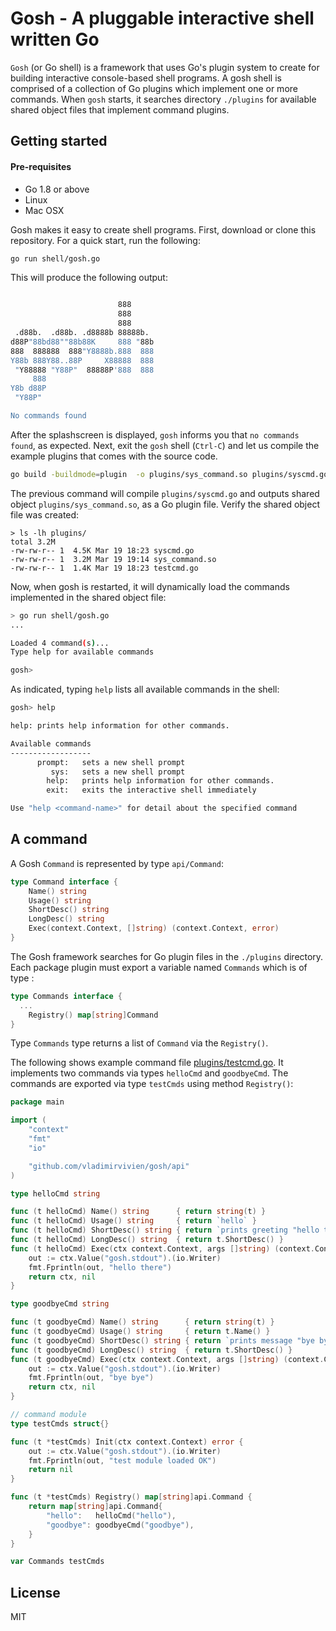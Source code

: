 # Gosh - A pluggable interactive shell written Go

`Gosh` (or Go shell) is a framework that uses Go's plugin system to create
for building interactive console-based shell programs.  A gosh shell is
comprised of a collection of Go plugins which implement one or more commands.
When `gosh` starts, it searches directory `./plugins` for available shared object
files that implement command plugins.

## Getting started

#### Pre-requisites

* Go 1.8 or above
* Linux
* Mac OSX

Gosh makes it easy to create shell programs.  First, download or clone this 
repository.  For a quick start, run the following:

```bash
go run shell/gosh.go
```
This will produce the following output:
```bash

                        888
                        888
                        888
 .d88b.  .d88b. .d8888b 88888b.
d88P"88bd88""88b88K     888 "88b
888  888888  888"Y8888b.888  888
Y88b 888Y88..88P     X88888  888
 "Y88888 "Y88P"  88888P'888  888
     888
Y8b d88P
 "Y88P"

No commands found
```
After the splashscreen is displayed, `gosh` informs you that `no commands found`, as expected.  Next,
exit the `gosh` shell (`Ctrl-C`) and let us compile the example plugins that comes with the source code.

```bash
go build -buildmode=plugin  -o plugins/sys_command.so plugins/syscmd.go
```
The previous command will compile `plugins/syscmd.go` and outputs shared object
`plugins/sys_command.so`, as a Go plugin file.  Verify the shared object file was created:

```
> ls -lh plugins/
total 3.2M
-rw-rw-r-- 1  4.5K Mar 19 18:23 syscmd.go
-rw-rw-r-- 1  3.2M Mar 19 19:14 sys_command.so
-rw-rw-r-- 1  1.4K Mar 19 18:23 testcmd.go
```
Now, when gosh is restarted, it will dynamically load the commands implemented in the shared object file:

```bash
> go run shell/gosh.go
...

Loaded 4 command(s)...
Type help for available commands

gosh>
```

As indicated, typing `help` lists all available commands in the shell:

```bash
gosh> help

help: prints help information for other commands.

Available commands
------------------
      prompt:	sets a new shell prompt
         sys:	sets a new shell prompt
        help:	prints help information for other commands.
        exit:	exits the interactive shell immediately

Use "help <command-name>" for detail about the specified command
```
## A command
A Gosh `Command` is represented by type `api/Command`:
```go
type Command interface {
	Name() string
	Usage() string
	ShortDesc() string
	LongDesc() string
	Exec(context.Context, []string) (context.Context, error)
}
```

The Gosh framework searches for Go plugin files in the `./plugins` directory.  Each package plugin must 
export a variable named `Commands` which is of type  :
```go
type Commands interface {
  ...
	Registry() map[string]Command
}
```
Type `Commands` type returns a list of `Command` via the `Registry()`.  

The following shows example command file [plugins/testcmd.go](./plugins/testcmd.go). It implements
two commands via types `helloCmd` and `goodbyeCmd`. The commands are exported via type `testCmds` using
method `Registry()`:

```go
package main

import (
	"context"
	"fmt"
	"io"

	"github.com/vladimirvivien/gosh/api"
)

type helloCmd string

func (t helloCmd) Name() string      { return string(t) }
func (t helloCmd) Usage() string     { return `hello` }
func (t helloCmd) ShortDesc() string { return `prints greeting "hello there"` }
func (t helloCmd) LongDesc() string  { return t.ShortDesc() }
func (t helloCmd) Exec(ctx context.Context, args []string) (context.Context, error) {
	out := ctx.Value("gosh.stdout").(io.Writer)
	fmt.Fprintln(out, "hello there")
	return ctx, nil
}

type goodbyeCmd string

func (t goodbyeCmd) Name() string      { return string(t) }
func (t goodbyeCmd) Usage() string     { return t.Name() }
func (t goodbyeCmd) ShortDesc() string { return `prints message "bye bye"` }
func (t goodbyeCmd) LongDesc() string  { return t.ShortDesc() }
func (t goodbyeCmd) Exec(ctx context.Context, args []string) (context.Context, error) {
	out := ctx.Value("gosh.stdout").(io.Writer)
	fmt.Fprintln(out, "bye bye")
	return ctx, nil
}

// command module
type testCmds struct{}

func (t *testCmds) Init(ctx context.Context) error {
	out := ctx.Value("gosh.stdout").(io.Writer)
	fmt.Fprintln(out, "test module loaded OK")
	return nil
}

func (t *testCmds) Registry() map[string]api.Command {
	return map[string]api.Command{
		"hello":   helloCmd("hello"),
		"goodbye": goodbyeCmd("goodbye"),
	}
}

var Commands testCmds
```

## License
MIT
